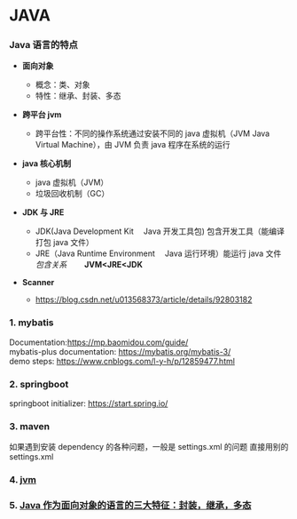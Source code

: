 # JAVA

### Java 语言的特点

- **面向对象**

  - 概念：类、对象
  - 特性：继承、封装、多态

- **跨平台 jvm**

  - 跨平台性：不同的操作系统通过安装不同的 java 虚拟机（JVM Java Virtual Machine），由 JVM 负责 java 程序在系统的运行

- **java 核心机制**

  - java 虚拟机（JVM）
  - 垃圾回收机制（GC）

- **JDK 与 JRE**

  - JDK(Java Development Kit  Java 开发工具包) 包含开发工具（能编译打包 java 文件）
  - JRE（Java Runtime Environment  Java 运行环境）能运行 java 文件
    _包含关系_   **JVM<JRE<JDK**

- **Scanner**
  - https://blog.csdn.net/u013568373/article/details/92803182

### 1. mybatis

Documentation:https://mp.baomidou.com/guide/  
mybatis-plus documentation: https://mybatis.org/mybatis-3/  
demo steps: https://www.cnblogs.com/l-y-h/p/12859477.html

### 2. springboot

springboot initializer: https://start.spring.io/

### 3. maven

如果遇到安装 dependency 的各种问题，一般是 settings.xml 的问题
直接用别的 settings.xml

### 4. [jvm](jvm.md)

### 5. [Java 作为面向对象的语言的三大特征：封装，继承，多态](封装_继承_多态.md)
